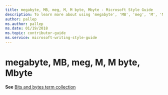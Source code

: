 ```yaml
---
title: megabyte, MB, meg, M, M byte, Mbyte - Microsoft Style Guide
description: To learn more about using 'megabyte', 'MB', 'meg', 'M', 'M byte', and 'Mbyte' in Microsoft documents, see 'Bits and bytes term collection.'
author: pallep
ms.author: pallep
ms.date: 01/19/2018
ms.topic: contributor-guide
ms.service: microsoft-writing-style-guide
---
```


# megabyte, MB, meg, M, M byte, Mbyte

**See** [Bits and bytes term collection](~/a-z-word-list-term-collections/term-collections/bits-bytes-terms.md)
